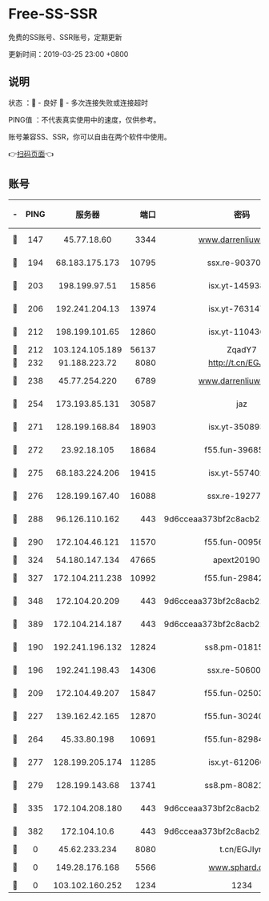 # Free-SS-SSR

免费的SS账号、SSR账号，定期更新

更新时间：2019-03-25 23:00 +0800

## 说明

状态     ：🙂 - 良好 🙁 - 多次连接失败或连接超时

PING值   ：不代表真实使用中的速度，仅供参考。

账号兼容SS、SSR，你可以自由在两个软件中使用。

👉[扫码页面](https://liesauer.github.io/Free-SS-SSR/)👈

## 账号

|-|PING|服务器|端口|密码|加密方式|区域|
|:----:|:----:|:-----:|-----:|:----:|:----:|:----:|
|🙂|147|45.77.18.60|3344|www.darrenliuwei.com|aes-256-cfb|JP|
|🙂|194|68.183.175.173|10795|ssx.re-90370518|aes-256-cfb|US|
|🙂|203|198.199.97.51|15856|isx.yt-14593814|aes-256-cfb|US|
|🙂|206|192.241.204.13|13974|isx.yt-76314736|aes-256-cfb|US|
|🙂|212|198.199.101.65|12860|isx.yt-11043680|aes-256-cfb|US|
|🙂|212|103.124.105.189|56137|ZqadY7|chacha20|CN|
|🙂|232|91.188.223.72|8080|http://t.cn/EGJIyrl|rc4-md5|RU|
|🙂|238|45.77.254.220|6789|www.darrenliuwei.com|aes-256-cfb|SG|
|🙂|254|173.193.85.131|30587|jaz|aes-256-cfb|US|
|🙂|271|128.199.168.84|18903|isx.yt-35089368|aes-256-cfb|SG|
|🙂|272|23.92.18.105|18684|f55.fun-39685048|aes-256-cfb|US|
|🙂|275|68.183.224.206|19415|isx.yt-55740244|aes-256-cfb|SG|
|🙂|276|128.199.167.40|16088|ssx.re-19277467|aes-256-cfb|SG|
|🙂|288|96.126.110.162|443|9d6cceaa373bf2c8acb22e60b6a58be6|aes-256-cfb|US|
|🙂|290|172.104.46.121|11570|f55.fun-00956881|aes-256-cfb|SG|
|🙂|324|54.180.147.134|47665|apext2019001|chacha20|KR|
|🙂|327|172.104.211.238|10992|f55.fun-29842586|aes-256-cfb|US|
|🙂|348|172.104.20.209|443|9d6cceaa373bf2c8acb22e60b6a58be6|aes-256-cfb|US|
|🙂|389|172.104.214.187|443|9d6cceaa373bf2c8acb22e60b6a58be6|aes-256-cfb|US|
|🙂|190|192.241.196.132|12824|ss8.pm-01815174|aes-256-cfb|US|
|🙂|196|192.241.198.43|14306|ssx.re-50600808|aes-256-cfb|US|
|🙂|209|172.104.49.207|15847|f55.fun-02503787|aes-256-cfb|SG|
|🙂|227|139.162.42.165|12870|f55.fun-30240273|aes-256-cfb|SG|
|🙂|264|45.33.80.198|10691|f55.fun-82984972|aes-256-cfb|US|
|🙂|277|128.199.205.174|11285|isx.yt-61206082|aes-256-cfb|SG|
|🙂|279|128.199.143.68|13741|ss8.pm-80821206|aes-256-cfb|SG|
|🙂|335|172.104.208.180|443|9d6cceaa373bf2c8acb22e60b6a58be6|aes-256-cfb|US|
|🙂|382|172.104.10.6|443|9d6cceaa373bf2c8acb22e60b6a58be6|aes-256-cfb|US|
|🙁|0|45.62.233.234|8080|t.cn/EGJIyrl|rc4-md5|CA|
|🙁|0|149.28.176.168|5566|www.sphard.com|aes-256-cfb|AU|
|🙁|0|103.102.160.252|1234|1234|rc4-md5|JP|
